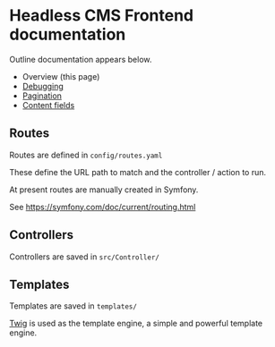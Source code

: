 # Headless CMS Frontend documentation

Outline documentation appears below. 

* Overview (this page)
* [Debugging](debugging.md)
* [Pagination](pagination.md)
* [Content fields](content-fields.md) 
 
## Routes

Routes are defined in `config/routes.yaml`

These define the URL path to match and the controller / action to run.

At present routes are manually created in Symfony.  

See https://symfony.com/doc/current/routing.html

## Controllers

Controllers are saved in `src/Controller/` 

## Templates

Templates are saved in `templates/`

[Twig](https://twig.symfony.com/) is used as the template engine, a simple and powerful template engine.



